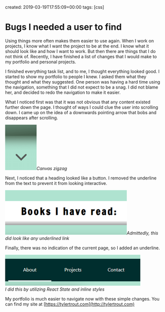 created: 2019-03-19T17:55:09+00:00
tags: [css]

# Bugs I needed a user to find

Using things more often makes them easier to use again. When I work on projects, I know what I want the project to be at the end. I know what it should look like and how I want to work. But then there are things that I do not think of. Recently, I have finished a list of changes that I would make to my portfolio and personal projects.

I finished everything task list, and to me, I thought everything looked good. I started to show my portfolio to people I knew. I asked them what they thought and what they suggested. One person was having a hard time using the navigation, something that I did not expect to be a snag. I did not blame her, and decided to redo the navigation to make it easier.

What I noticed first was that it was not obvious that any content existed further down the page. I thought of ways I could clue the user into scrolling down. I came up on the idea of a downwards pointing arrow that bobs and disappears after scrolling.

<img alt="" src="images/arrowDown.png" height="147" width="102" />*Canvas zigzag*

Next, I noticed that a heading looked like a button. I removed the underline from the text to prevent it from looking interactive.

![](images/books_read.png)*Admittedly, this did look like any underlined link*  

Finally, there was no indication of the current page, so I added an underline.

![](images/navbar.png)*I did this by utilizing React State and inline styles*

My portfolio is much easier to navigate now with these simple changes. You can find my site at [https://tylertrout.com](http://tylertrout.com)

